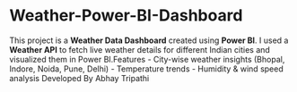 # Weather-Power-BI-Dashboard
This project is a **Weather Data Dashboard** created using **Power BI**.   I used a **Weather API** to fetch live weather details for different Indian cities and visualized them in Power BI.Features - City-wise weather insights (Bhopal, Indore, Noida, Pune, Delhi) - Temperature trends - Humidity &amp; wind speed analysis  Developed By Abhay Tripathi
